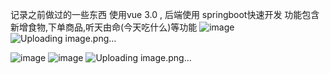 
记录之前做过的一些东西
使用vue 3.0 , 后端使用 springboot快速开发
  功能包含新增食物,下单商品,听天由命(今天吃什么)等功能
![image](https://github.com/user-attachments/assets/247039ea-f2bb-4f40-9f5c-dc263bd22c64)
 ![Uploading image.png…]()

  ![image](https://github.com/user-attachments/assets/09512ef0-f33d-40fb-b245-74de61ec605e)
  ![image](https://github.com/user-attachments/assets/3b1c4761-8f28-4f42-993c-ff7c29a225a0)
  ![Uploading image.png…]()


